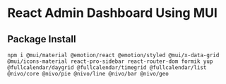 # React Admin Dashboard Using MUI
## Package Install
`npm i @mui/material @emotion/react @emotion/styled @mui/x-data-grid @mui/icons-material react-pro-sidebar react-router-dom formik yup @fullcalendar/daygrid @fullcalendar/timegrid @fullcalendar/list @nivo/core @nivo/pie @nivo/line @nivo/bar @nivo/geo`